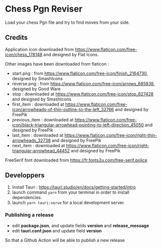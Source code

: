 # Chess Pgn Reviser

Load your chess Pgn file and try to find moves from your side.

## Credits

Application icon downloaded from https://www.flaticon.com/free-icon/chess_178148 and designed by Flat Icons.

Other images have been downloaded from flaticon :
* start.png : from https://www.flaticon.com/free-icon/finish_2164730, designed by SmashIcons
* reverse.png : from https://www.flaticon.com/free-icon/arrows_685838, designed by Good Ware
* stop : downloaded at https://www.flaticon.com/free-icon/stop_827428 and designed by SmashIcons
* first_item : downloaded at https://www.flaticon.com/free-icon/arrowheads-of-thin-outline-to-the-left_32766 and designed by FreePik
* previous_item : downloaded at https://www.flaticon.com/free-icon/black-triangular-arrowhead-pointing-to-left-direction_45050 and designed by FreePik
* last_item : downloaded at https://www.flaticon.com/free-icon/right-thin-arrowheads_32738 and designed by FreePik
* next_item : downloaded at https://www.flaticon.com/free-icon/right-triangular-arrowhead_44452 and designed by FreePik

FreeSerif font downloaded from https://fr.fonts2u.com/free-serif.police

## Developpers

1. Install Tauri : https://tauri.studio/en/docs/getting-started/intro
2. launch command `yarn` from your terminal in order to install dependencies.
3. launch `yarn tauri:serve` for a local development server.

### Publishing a release

* edit **package.json**, and update fields **version** and **release_message**
* edit **tauri.conf.json** and update field **version**

So that a Github Action will be able to publish a new release